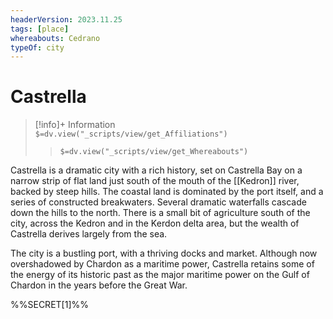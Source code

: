 ```yaml
---
headerVersion: 2023.11.25
tags: [place]
whereabouts: Cedrano
typeOf: city
---
```

# Castrella
>[!info]+ Information  
> `$=dv.view("_scripts/view/get_Affiliations")`  
>> `$=dv.view("_scripts/view/get_Whereabouts")`

Castrella is a dramatic city with a rich history, set on Castrella Bay on a narrow strip of flat land just south of the mouth of the [[Kedron]] river, backed by steep hills. The coastal land is dominated by the port itself, and a series of constructed breakwaters. Several dramatic waterfalls cascade down the hills to the north. There is a small bit of agriculture south of the city, across the Kedron and in the Kerdon delta area, but the wealth of Castrella derives largely from the sea.

The city is a bustling port, with a thriving docks and market. Although now overshadowed by Chardon as a maritime power, Castrella retains some of the energy of its historic past as the major maritime power on the Gulf of Chardon in the years before the Great War. 

%%SECRET[1]%%